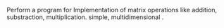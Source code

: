 Perform a program for Implementation of matrix operations like addition, substraction, multiplication. simple, multidimensional .
